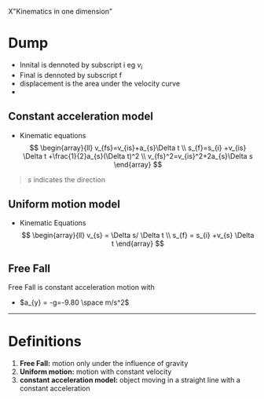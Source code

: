 X"Kinematics in one dimension"



# Dump
- Innital is dennoted by subscript i eg $v_{i}$
- Final is dennoted by subscript f
- displacement is the area under the velocity curve  
- 


## Constant acceleration model
- Kinematic equations
$$
\begin{array}{ll}
v_{fs}=v_{is}+a_{s}\Delta t \\
s_{f}=s_{i} +v_{is} \Delta t +\frac{1}{2}a_{s}(\Delta t)^2 \\
v_{fs}^2=v_{is}^2+2a_{s}\Delta s
\end{array}
$$
> $s$ indicates the direction

## Uniform motion model

- Kinematic Equations
$$
\begin{array}{ll}
v_{s} = \Delta s/ \Delta t \\
s_{f} = s_{i} +v_{s} \Delta t
\end{array}
$$


## Free Fall 
Free Fall is constant acceleration motion with 
- $a_{y} = -g=-9.80 \space m/s^2$



--- 
# Definitions 
1. **Free Fall:** motion only under the influence of gravity
2. **Uniform motion:** motion with constant velocity
3. **constant acceleration model:** object moving in a straight line with a constant acceleration 
